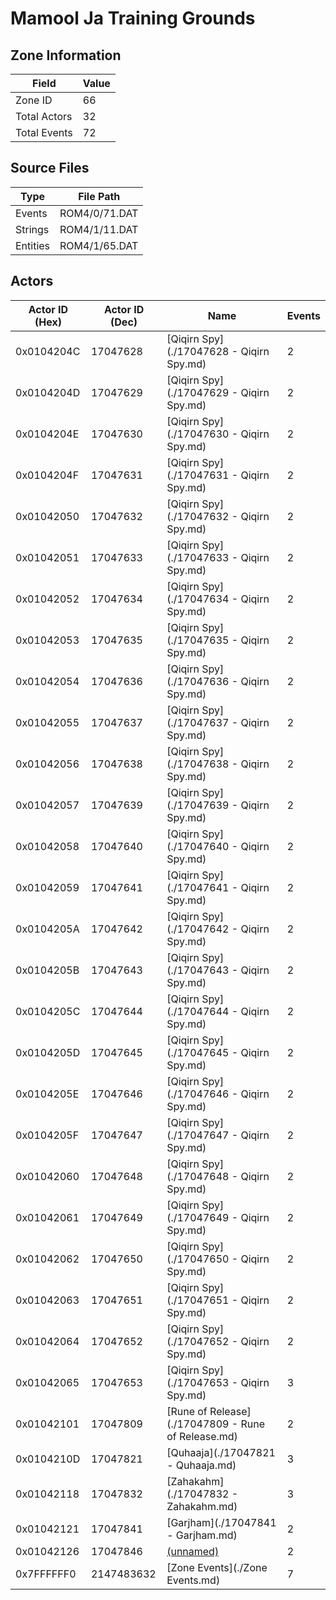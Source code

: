 # Mamool Ja Training Grounds

## Zone Information

| Field        |   Value |
|--------------|---------|
| Zone ID      |      66 |
| Total Actors |      32 |
| Total Events |      72 |

## Source Files

| Type     | File Path     |
|----------|---------------|
| Events   | ROM4/0/71.DAT |
| Strings  | ROM4/1/11.DAT |
| Entities | ROM4/1/65.DAT |

## Actors

| Actor ID (Hex)   |   Actor ID (Dec) | Name                                               |   Events |
|------------------|------------------|----------------------------------------------------|----------|
| 0x0104204C       |         17047628 | [Qiqirn Spy](./17047628 - Qiqirn Spy.md)           |        2 |
| 0x0104204D       |         17047629 | [Qiqirn Spy](./17047629 - Qiqirn Spy.md)           |        2 |
| 0x0104204E       |         17047630 | [Qiqirn Spy](./17047630 - Qiqirn Spy.md)           |        2 |
| 0x0104204F       |         17047631 | [Qiqirn Spy](./17047631 - Qiqirn Spy.md)           |        2 |
| 0x01042050       |         17047632 | [Qiqirn Spy](./17047632 - Qiqirn Spy.md)           |        2 |
| 0x01042051       |         17047633 | [Qiqirn Spy](./17047633 - Qiqirn Spy.md)           |        2 |
| 0x01042052       |         17047634 | [Qiqirn Spy](./17047634 - Qiqirn Spy.md)           |        2 |
| 0x01042053       |         17047635 | [Qiqirn Spy](./17047635 - Qiqirn Spy.md)           |        2 |
| 0x01042054       |         17047636 | [Qiqirn Spy](./17047636 - Qiqirn Spy.md)           |        2 |
| 0x01042055       |         17047637 | [Qiqirn Spy](./17047637 - Qiqirn Spy.md)           |        2 |
| 0x01042056       |         17047638 | [Qiqirn Spy](./17047638 - Qiqirn Spy.md)           |        2 |
| 0x01042057       |         17047639 | [Qiqirn Spy](./17047639 - Qiqirn Spy.md)           |        2 |
| 0x01042058       |         17047640 | [Qiqirn Spy](./17047640 - Qiqirn Spy.md)           |        2 |
| 0x01042059       |         17047641 | [Qiqirn Spy](./17047641 - Qiqirn Spy.md)           |        2 |
| 0x0104205A       |         17047642 | [Qiqirn Spy](./17047642 - Qiqirn Spy.md)           |        2 |
| 0x0104205B       |         17047643 | [Qiqirn Spy](./17047643 - Qiqirn Spy.md)           |        2 |
| 0x0104205C       |         17047644 | [Qiqirn Spy](./17047644 - Qiqirn Spy.md)           |        2 |
| 0x0104205D       |         17047645 | [Qiqirn Spy](./17047645 - Qiqirn Spy.md)           |        2 |
| 0x0104205E       |         17047646 | [Qiqirn Spy](./17047646 - Qiqirn Spy.md)           |        2 |
| 0x0104205F       |         17047647 | [Qiqirn Spy](./17047647 - Qiqirn Spy.md)           |        2 |
| 0x01042060       |         17047648 | [Qiqirn Spy](./17047648 - Qiqirn Spy.md)           |        2 |
| 0x01042061       |         17047649 | [Qiqirn Spy](./17047649 - Qiqirn Spy.md)           |        2 |
| 0x01042062       |         17047650 | [Qiqirn Spy](./17047650 - Qiqirn Spy.md)           |        2 |
| 0x01042063       |         17047651 | [Qiqirn Spy](./17047651 - Qiqirn Spy.md)           |        2 |
| 0x01042064       |         17047652 | [Qiqirn Spy](./17047652 - Qiqirn Spy.md)           |        2 |
| 0x01042065       |         17047653 | [Qiqirn Spy](./17047653 - Qiqirn Spy.md)           |        3 |
| 0x01042101       |         17047809 | [Rune of Release](./17047809 - Rune of Release.md) |        2 |
| 0x0104210D       |         17047821 | [Quhaaja](./17047821 - Quhaaja.md)                 |        3 |
| 0x01042118       |         17047832 | [Zahakahm](./17047832 - Zahakahm.md)               |        3 |
| 0x01042121       |         17047841 | [Garjham](./17047841 - Garjham.md)                 |        2 |
| 0x01042126       |         17047846 | [(unnamed)](./17047846.md)                         |        2 |
| 0x7FFFFFF0       |       2147483632 | [Zone Events](./Zone Events.md)                    |        7 |